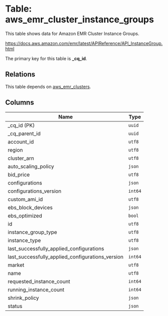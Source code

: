 # Table: aws_emr_cluster_instance_groups

This table shows data for Amazon EMR Cluster Instance Groups.

https://docs.aws.amazon.com/emr/latest/APIReference/API_InstanceGroup.html

The primary key for this table is **_cq_id**.

## Relations

This table depends on [aws_emr_clusters](aws_emr_clusters.md).

## Columns

| Name          | Type          |
| ------------- | ------------- |
|_cq_id (PK)|`uuid`|
|_cq_parent_id|`uuid`|
|account_id|`utf8`|
|region|`utf8`|
|cluster_arn|`utf8`|
|auto_scaling_policy|`json`|
|bid_price|`utf8`|
|configurations|`json`|
|configurations_version|`int64`|
|custom_ami_id|`utf8`|
|ebs_block_devices|`json`|
|ebs_optimized|`bool`|
|id|`utf8`|
|instance_group_type|`utf8`|
|instance_type|`utf8`|
|last_successfully_applied_configurations|`json`|
|last_successfully_applied_configurations_version|`int64`|
|market|`utf8`|
|name|`utf8`|
|requested_instance_count|`int64`|
|running_instance_count|`int64`|
|shrink_policy|`json`|
|status|`json`|